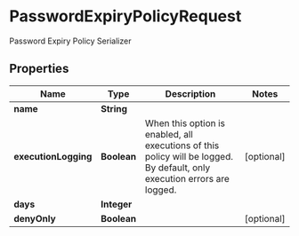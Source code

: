 

# PasswordExpiryPolicyRequest

Password Expiry Policy Serializer

## Properties

| Name | Type | Description | Notes |
|------------ | ------------- | ------------- | -------------|
|**name** | **String** |  |  |
|**executionLogging** | **Boolean** | When this option is enabled, all executions of this policy will be logged. By default, only execution errors are logged. |  [optional] |
|**days** | **Integer** |  |  |
|**denyOnly** | **Boolean** |  |  [optional] |



